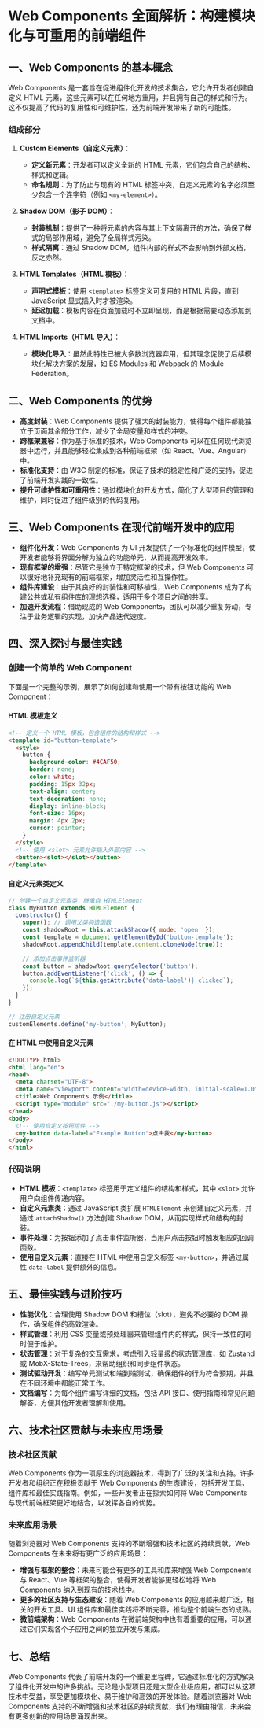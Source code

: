# Web Components 全面解析：构建模块化与可重用的前端组件

## 一、Web Components 的基本概念

Web Components 是一套旨在促进组件化开发的技术集合，它允许开发者创建自定义 HTML 元素，这些元素可以在任何地方重用，并且拥有自己的样式和行为。这不仅提高了代码的复用性和可维护性，还为前端开发带来了新的可能性。

### 组成部分

1. **Custom Elements（自定义元素）**：
   - **定义新元素**：开发者可以定义全新的 HTML 元素，它们包含自己的结构、样式和逻辑。
   - **命名规则**：为了防止与现有的 HTML 标签冲突，自定义元素的名字必须至少包含一个连字符（例如 `<my-element>`）。

2. **Shadow DOM（影子 DOM）**：
   - **封装机制**：提供了一种将元素的内容与其上下文隔离开的方法，确保了样式的局部作用域，避免了全局样式污染。
   - **样式隔离**：通过 Shadow DOM，组件内部的样式不会影响到外部文档，反之亦然。

3. **HTML Templates（HTML 模板）**：
   - **声明式模板**：使用 `<template>` 标签定义可复用的 HTML 片段，直到 JavaScript 显式插入时才被渲染。
   - **延迟加载**：模板内容在页面加载时不立即呈现，而是根据需要动态添加到文档中。

4. **HTML Imports（HTML 导入）**：
   - **模块化导入**：虽然此特性已被大多数浏览器弃用，但其理念促使了后续模块化解决方案的发展，如 ES Modules 和 Webpack 的 Module Federation。

## 二、Web Components 的优势

- **高度封装**：Web Components 提供了强大的封装能力，使得每个组件都能独立于页面其余部分工作，减少了全局变量和样式的冲突。
- **跨框架兼容**：作为基于标准的技术，Web Components 可以在任何现代浏览器中运行，并且能够轻松集成到各种前端框架（如 React、Vue、Angular）中。
- **标准化支持**：由 W3C 制定的标准，保证了技术的稳定性和广泛的支持，促进了前端开发实践的一致性。
- **提升可维护性和可重用性**：通过模块化的开发方式，简化了大型项目的管理和维护，同时促进了组件级别的代码复用。

## 三、Web Components 在现代前端开发中的应用

- **组件化开发**：Web Components 为 UI 开发提供了一个标准化的组件模型，使开发者能够将界面分解为独立的功能单元，从而提高开发效率。
- **现有框架的增强**：尽管它是独立于特定框架的技术，但 Web Components 可以很好地补充现有的前端框架，增加灵活性和互操作性。
- **组件库建设**：由于其良好的封装性和可移植性，Web Components 成为了构建公共或私有组件库的理想选择，适用于多个项目之间的共享。
- **加速开发流程**：借助现成的 Web Components，团队可以减少重复劳动，专注于业务逻辑的实现，加快产品迭代速度。

## 四、深入探讨与最佳实践

### 创建一个简单的 Web Component

下面是一个完整的示例，展示了如何创建和使用一个带有按钮功能的 Web Component：

#### HTML 模板定义

```html
<!-- 定义一个 HTML 模板，包含组件的结构和样式 -->
<template id="button-template">
  <style>
    button {
      background-color: #4CAF50;
      border: none;
      color: white;
      padding: 15px 32px;
      text-align: center;
      text-decoration: none;
      display: inline-block;
      font-size: 16px;
      margin: 4px 2px;
      cursor: pointer;
    }
  </style>
  <!-- 使用 <slot> 元素允许插入外部内容 -->
  <button><slot></slot></button>
</template>
```

#### 自定义元素类定义

```javascript
// 创建一个自定义元素类，继承自 HTMLElement
class MyButton extends HTMLElement {
  constructor() {
    super(); // 调用父类构造函数
    const shadowRoot = this.attachShadow({ mode: 'open' });
    const template = document.getElementById('button-template');
    shadowRoot.appendChild(template.content.cloneNode(true));

    // 添加点击事件监听器
    const button = shadowRoot.querySelector('button');
    button.addEventListener('click', () => {
      console.log(`${this.getAttribute('data-label')} clicked`);
    });
  }
}

// 注册自定义元素
customElements.define('my-button', MyButton);
```

#### 在 HTML 中使用自定义元素

```html
<!DOCTYPE html>
<html lang="en">
<head>
  <meta charset="UTF-8">
  <meta name="viewport" content="width=device-width, initial-scale=1.0">
  <title>Web Components 示例</title>
  <script type="module" src="./my-button.js"></script>
</head>
<body>
  <!-- 使用自定义按钮组件 -->
  <my-button data-label="Example Button">点击我</my-button>
</body>
</html>
```

### 代码说明

- **HTML 模板**：`<template>` 标签用于定义组件的结构和样式，其中 `<slot>` 允许用户向组件传递内容。
- **自定义元素类**：通过 JavaScript 类扩展 `HTMLElement` 来创建自定义元素，并通过 `attachShadow()` 方法创建 Shadow DOM，从而实现样式和结构的封装。
- **事件处理**：为按钮添加了点击事件监听器，当用户点击按钮时触发相应的回调函数。
- **使用自定义元素**：直接在 HTML 中使用自定义标签 `<my-button>`，并通过属性 `data-label` 提供额外的信息。

## 五、最佳实践与进阶技巧

- **性能优化**：合理使用 Shadow DOM 和槽位（slot），避免不必要的 DOM 操作，确保组件的高效渲染。
- **样式管理**：利用 CSS 变量或预处理器来管理组件内的样式，保持一致性的同时便于维护。
- **状态管理**：对于复杂的交互需求，考虑引入轻量级的状态管理库，如 Zustand 或 MobX-State-Trees，来帮助组织和同步组件状态。
- **测试驱动开发**：编写单元测试和端到端测试，确保组件的行为符合预期，并且在不同环境中都能正常工作。
- **文档编写**：为每个组件编写详细的文档，包括 API 接口、使用指南和常见问题解答，方便其他开发者理解和使用。

## 六、技术社区贡献与未来应用场景

### 技术社区贡献

Web Components 作为一项原生的浏览器技术，得到了广泛的关注和支持。许多开发者和组织正在积极贡献于 Web Components 的生态建设，包括开发工具、组件库和最佳实践指南。例如，一些开发者正在探索如何将 Web Components 与现代前端框架更好地结合，以发挥各自的优势。

### 未来应用场景

随着浏览器对 Web Components 支持的不断增强和技术社区的持续贡献，Web Components 在未来将有更广泛的应用场景：

- **增强与框架的整合**：未来可能会有更多的工具和库来增强 Web Components 与 React、Vue 等框架的整合，使得开发者能够更轻松地将 Web Components 纳入到现有的技术栈中。
- **更多的社区支持与生态建设**：随着 Web Components 的应用越来越广泛，相关的开发工具、UI 组件库和最佳实践将不断完善，推动整个前端生态的成熟。
- **微前端架构**：Web Components 在微前端架构中也有着重要的应用，可以通过它们实现各个子应用之间的独立开发与集成。

## 七、总结

Web Components 代表了前端开发的一个重要里程碑，它通过标准化的方式解决了组件化开发中的许多挑战。无论是小型项目还是大型企业级应用，都可以从这项技术中受益，享受更加模块化、易于维护和高效的开发体验。随着浏览器对 Web Components 支持的不断增强和技术社区的持续贡献，我们有理由相信，未来会有更多创新的应用场景涌现出来。
